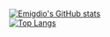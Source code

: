 [![Emigdio's GitHub stats](https://github-readme-stats.vercel.app/api?username=emigdio821)](https://github.com/anuraghazra/github-readme-stats) <br>
[![Top Langs](https://github-readme-stats.vercel.app/api/top-langs/?username=emigdio821&layout=compact)](https://github.com/anuraghazra/github-readme-stats)
